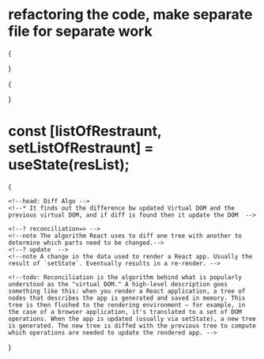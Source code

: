 <!--head LECTURE - 05 -->

# refactoring the code, make separate file for separate work

<!--* creation of "src" folder -->
<!--* creating components folder insided src, we will put all our react components inside this components folder -->

<!--? while importing components it is not mandatory to use extension after the comp name as .js, .jsx . we can use only the name of components   -->

{

<!-- note: NEVER keep Hard Coded Data into the APP or Component, {ex- url strings, array of objects, etc}  -->

<!--idea: put hard coded data into a new folder like utils, commons, configs, {utils recommended}, under which a js file with {small letter name} constants.js, should present which contain the actual data  -->

<!--? while storing data in the utils folder in a js file, always try to give CAPITAL_LETTER name to the constants. -->

}

<!--fix: we can have only single export default in a js file, with export default we can export only one const only, to tackle this we should use named export like "export const const_name", import { CDN_URL } from "../utils/constants"; -->

<!--? when we use named export then, while importing, the name must be wrapped with {}. ex => import { CDN_URL } from "../utils/constants";    -->
<!--? when we use default export then while importing, the name must be simple with no bracket over it. ex => import Header from "./components/Header"; -->

<!--head:         React HOOKS         -->

{

<!--* Normal js utility functions, -->

<!--* hooks is fundamentally is javascript function, given us by react, that function has some logic written behind the scene -->
<!--? useState(), useEffect() -->

}

# const [listOfRestraunt, setListOfRestraunt] = useState(resList);

<!--* first parameter is the variable that holds the actual data, second parameter if the updator function which update the value inside the variable -->
<!--note: whenever a state variable got update, React re-renders the component -->

<!--? core Algorithms of React -->

{

<!--head: Reconciliation / React Fiber-->
<!--* introduced in React 16 -->
<!--note: When something changes on the UI, it is Reconciliation -->
<!--* Virtual DOM - Representation of actual DOM / normal JS Object -->

    <!--head: Diff Algo -->
    <!--* It finds out the difference bw updated Virtual DOM and the previous virtual DOM, and if diff is found then it update the DOM  -->

    <!--? reconciliation=> -->
    <!--note The algorithm React uses to diff one tree with another to determine which parts need to be changed.-->
    <!--? update  -->
    <!--note A change in the data used to render a React app. Usually the result of `setState`. Eventually results in a re-render. -->

    <!--todo: Reconciliation is the algorithm behind what is popularly understood as the "virtual DOM." A high-level description goes something like this: when you render a React application, a tree of nodes that describes the app is generated and saved in memory. This tree is then flushed to the rendering environment — for example, in the case of a browser application, it's translated to a set of DOM operations. When the app is updated (usually via setState), a new tree is generated. The new tree is diffed with the previous tree to compute which operations are needed to update the rendered app. -->

}
